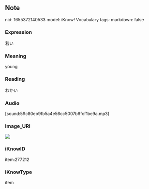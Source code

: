 ## Note
nid: 1655372140533
model: iKnow! Vocabulary
tags: 
markdown: false

### Expression
若い

### Meaning
young

### Reading
わかい

### Audio
[sound:59c80eb9fb5a4e56cc5007b6fcf1be9a.mp3]

### Image_URI
<img src="f2454f15a4a2686ac5abbe0ac7cc178b.jpg">

### iKnowID
item:277212

### iKnowType
item
